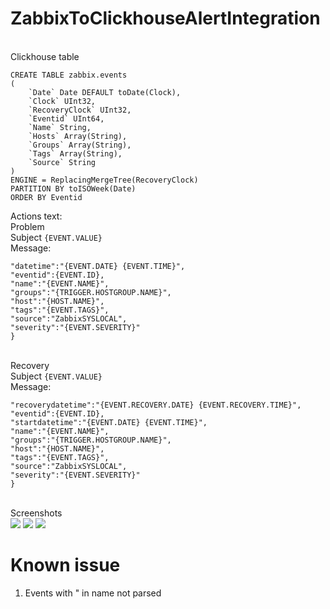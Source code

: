 # ZabbixToClickhouseAlertIntegration

<br>Clickhouse table
```
CREATE TABLE zabbix.events
(
    `Date` Date DEFAULT toDate(Clock), 
    `Clock` UInt32, 
    `RecoveryClock` UInt32, 
    `Eventid` UInt64, 
    `Name` String, 
    `Hosts` Array(String), 
    `Groups` Array(String), 
    `Tags` Array(String), 
    `Source` String
)
ENGINE = ReplacingMergeTree(RecoveryClock)
PARTITION BY toISOWeek(Date)
ORDER BY Eventid
```

Actions text:
<br>Problem
<br>Subject
```{EVENT.VALUE}```
<br>Message:
```{
"datetime":"{EVENT.DATE} {EVENT.TIME}",
"eventid":{EVENT.ID},
"name":"{EVENT.NAME}",
"groups":"{TRIGGER.HOSTGROUP.NAME}",
"host":"{HOST.NAME}",
"tags":"{EVENT.TAGS}",
"source":"ZabbixSYSLOCAL",
"severity":"{EVENT.SEVERITY}"
}
```
<br>Recovery
<br>Subject
```{EVENT.VALUE}```
<br>Message:
```{
"recoverydatetime":"{EVENT.RECOVERY.DATE} {EVENT.RECOVERY.TIME}",
"eventid":{EVENT.ID},
"startdatetime":"{EVENT.DATE} {EVENT.TIME}",
"name":"{EVENT.NAME}",
"groups":"{TRIGGER.HOSTGROUP.NAME}",
"host":"{HOST.NAME}",
"tags":"{EVENT.TAGS}",
"source":"ZabbixSYSLOCAL",
"severity":"{EVENT.SEVERITY}"
}
```

<br>Screenshots<br>
<img src="https://i.imgur.com/XmBfgw6.png">
<img src="https://i.imgur.com/7aA1TSt.png">
<img src="https://i.imgur.com/tK0EHQk.png">

# Known issue
1. Events with " in name not parsed
